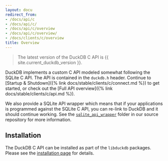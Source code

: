 ```yaml
---
layout: docu
redirect_from:
- /docs/api/c
- /docs/api/c/
- /docs/api/c/overview
- /docs/api/c/overview/
- /docs/clients/c/overview
title: Overview
---
```


> The latest version of the DuckDB C API is {{ site.current_duckdb_version }}.

DuckDB implements a custom C API modeled somewhat following the SQLite C API. The API is contained in the `duckdb.h` header. Continue to [Startup & Shutdown]({% link docs/stable/clients/c/connect.md %}) to get started, or check out the [Full API overview]({% link docs/stable/clients/c/api.md %}).

We also provide a SQLite API wrapper which means that if your applications is programmed against the SQLite C API, you can re-link to DuckDB and it should continue working. See the [`sqlite_api_wrapper`](https://github.com/duckdb/duckdb/tree/main/tools/sqlite3_api_wrapper) folder in our source repository for more information.

## Installation

The DuckDB C API can be installed as part of the `libduckdb` packages. Please see the [installation page](../../installation?environment=cplusplus) for details.
